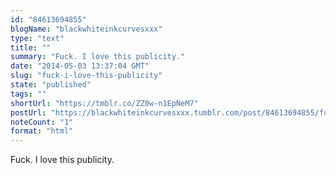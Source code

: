 ```yaml
---
id: "84613694855"
blogName: "blackwhiteinkcurvesxxx"
type: "text"
title: ""
summary: "Fuck. I love this publicity."
date: "2014-05-03 13:37:04 GMT"
slug: "fuck-i-love-this-publicity"
state: "published"
tags: ""
shortUrl: "https://tmblr.co/ZZ0w-n1EpNeM7"
postUrl: "https://blackwhiteinkcurvesxxx.tumblr.com/post/84613694855/fuck-i-love-this-publicity"
noteCount: "1"
format: "html"
---
```


Fuck. I love this publicity.